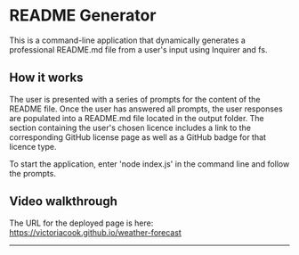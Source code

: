 # README Generator

This is a command-line application that dynamically generates a professional README.md file from a user's input using Inquirer and fs.

## How it works

The user is presented with a series of prompts for the content of the README file. Once the user has answered all prompts, the user responses are populated into a README.md file located in the output folder. The section containing the user's chosen licence includes a link to the corresponding GitHub license page as well as a GitHub badge for that licence type.

To start the application, enter 'node index.js' in the command line and follow the prompts.

## Video walkthrough

The URL for the deployed page is here: https://victoriacook.github.io/weather-forecast

---